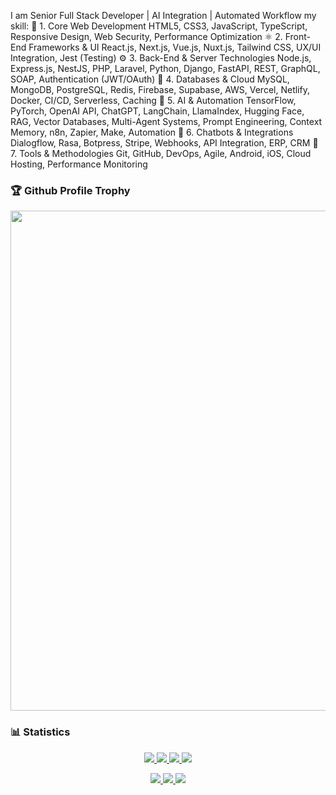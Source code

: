 I am Senior Full Stack Developer | AI Integration | Automated Workflow
my skill:
🧠 1. Core Web Development
HTML5, CSS3, JavaScript, TypeScript, Responsive Design, Web Security, Performance Optimization
⚛️ 2. Front-End Frameworks & UI
React.js, Next.js, Vue.js, Nuxt.js, Tailwind CSS, UX/UI Integration, Jest (Testing)
⚙️ 3. Back-End & Server Technologies
Node.js, Express.js, NestJS, PHP, Laravel, Python, Django, FastAPI, REST, GraphQL, SOAP, Authentication (JWT/OAuth)
🧩 4. Databases & Cloud
MySQL, MongoDB, PostgreSQL, Redis, Firebase, Supabase, AWS, Vercel, Netlify, Docker, CI/CD, Serverless, Caching
🤖 5. AI & Automation
TensorFlow, PyTorch, OpenAI API, ChatGPT, LangChain, LlamaIndex, Hugging Face, RAG, Vector Databases, Multi-Agent Systems, Prompt Engineering, Context Memory, n8n, Zapier, Make, Automation
💬 6. Chatbots & Integrations
Dialogflow, Rasa, Botpress, Stripe, Webhooks, API Integration, ERP, CRM
🧰 7. Tools & Methodologies
Git, GitHub, DevOps, Agile, Android, iOS, Cloud Hosting, Performance Monitoring

### 🏆 Github Profile Trophy

<a href="https://github.com/ryo-ma/github-profile-trophy">
  <img width=800 src="https://github-profile-trophy.vercel.app/?username=dolfinus&column=8&theme=gruvbox&no-frame=true"/>
</a>

### 📊 Statistics

<a href="https://github.com/vn7n24fzkq/github-profile-summary-cards">
    <p align="center">
        <img src="https://github-profile-summary-cards.vercel.app/api/cards/profile-details?username=dolfinus&theme=github_dark">
        <img src="https://github-profile-summary-cards.vercel.app/api/cards/stats?username=dolfinus&theme=github_dark">
        <img src="https://github-profile-summary-cards.vercel.app/api/cards/productive-time?username=dolfinus&theme=github_dark&utcOffset=3">
        <img src="https://github-profile-summary-cards.vercel.app/api/cards/most-commit-language?username=dolfinus&theme=github_dark"><br>
    </p>
</a>

<p align="center">
    <a href="https://wakatime.com/@dolfinus">
      <img src="https://wakatime.com/badge/user/847d9477-bdf4-4be9-9660-993eb1665dc7.svg">
    </a>
    <a href="https://github.com/antonkomarev/github-profile-views-counter">
      <img src="https://komarev.com/ghpvc/?username=dolfinus&style=flat-square&label=Views"/>
    </a>
    <a href="https://yhype.me/">
      <img src="https://hit.yhype.me/github/profile?user_id=4661021"/>
    </a>
</p>

